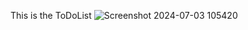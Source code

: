 This is the ToDoList
![Screenshot 2024-07-03 105420](https://github.com/SreerangamKushalKumar/ToDoList/assets/112310432/0d9966a3-4408-4c1d-b85c-ef5f61fde1c4)
